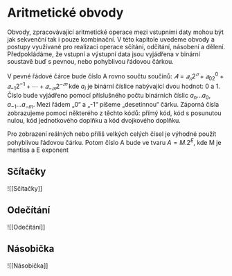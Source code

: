# Aritmetické obvody
Obvody, zpracovávající aritmetické operace mezi vstupními daty mohou být jak sekvenční tak i pouze kombinační. V této kapitole uvedeme obvody a postupy využívané pro realizaci operace sčítání, odčítání, násobení a dělení.
Předpokládáme, že vstupní a výstupní data jsou vyjádřena v binární soustavě buď s pevnou, nebo pohyblivou řádovou čárkou.

V pevné řádové čárce bude číslo A rovno součtu součinů: $𝐴=𝑎_𝑛2^𝑛+𝑎_02^0+𝑎_{−1}2^{−1}+⋯+𝑎_{−𝑚}2^{−𝑚}$
kde $a_i$ je binární číslice nabývající dvou hodnot: 0 a 1. Číslo bude vyjádřeno pomocí příslušného počtu binárních číslic $a_n … a_0, a_{-1} … a_{-m}$. Mezi řádem „0“ a „-1“ píšeme „desetinnou“ čárku. Záporná čísla zobrazujeme pomocí některého z těchto kódů: přímý kód, kód s posunutou nulou, kód jednotkového doplňku a kód dvojkového doplňku.

Pro zobrazení reálných nebo příliš velkých celých čísel je výhodné použít pohyblivou řádovou čárku. Potom číslo A bude ve tvaru $A = M.2^E$, kde M je mantisa a E exponent

## Sčítačky
![[Sčítačky]]

## Odečítání 
![[Odečítání]]

## Násobička
![[Násobička]]